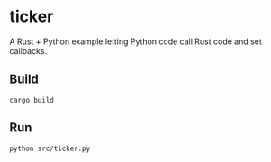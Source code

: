 # ticker
A Rust + Python example letting Python code call Rust code and set callbacks.
## Build

```
cargo build
```

## Run

```
python src/ticker.py
```
